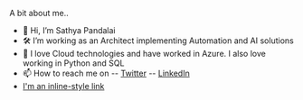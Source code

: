 A bit about me..
- 👋 Hi, I’m Sathya Pandalai
- 🛠 I’m working as an Architect implementing Automation and AI solutions 
- 💖 I love Cloud technologies and have worked in Azure. I also love working in Python and SQL 
- 📫 How to reach me on 
-- [Twitter](https://twitter.com/1sathyan)
-- [LinkedIn](https://www.linkedin.com/in/spandalai/)
- [I'm an inline-style link](https://www.google.com)

<!---
spandalai26/spandalai26 is a ✨ special ✨ repository because its `README.md` (this file) appears on your GitHub profile.
You can click the Preview link to take a look at your changes.
--->
